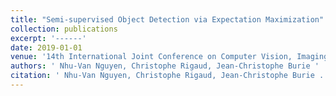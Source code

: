 ```yaml
---
title: "Semi-supervised Object Detection via Expectation Maximization"
collection: publications
excerpt: '------'
date: 2019-01-01
venue: '14th International Joint Conference on Computer Vision, Imaging and Computer Graphics Theory and Applications VISSAP/VISIGRAPP'
authors: ' Nhu-Van Nguyen, Christophe Rigaud, Jean-Christophe Burie '
citation: ' Nhu-Van Nguyen, Christophe Rigaud, Jean-Christophe Burie . Semi-supervised Object Detection via Expectation Maximization. (2019) <i> 14th International Joint Conference on Computer Vision, Imaging and Computer Graphics Theory and Applications </i>, 289-296. <b>(VISSAP/VISIGRAPP, CORE : rank B)</b>'
---
```

